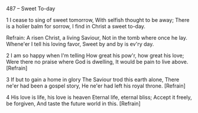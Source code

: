 487 – Sweet To-day


1
I cease to sing of sweet tomorrow,
With selfish thought to be away;
There is a holier balm for sorrow,
I find in Christ a sweet to-day.

Refrain:
A risen Christ, a living Saviour,
Not in the tomb where once he lay.
Whene'er I tell his loving favor,
Sweet by and by is ev'ry day.

2
I am so happy when I'm telling
How great his pow'r, how great his love;
Were there no praise where God is dwelling,
It would be pain to live above.  [Refrain]

3
If but to gain a home in glory
The Saviour trod this earth alone,
There ne'er had been a gospel story,
He ne'er had left his royal throne.  [Refrain]

4
His love is life, his love is heaven
Eternal life, eternal bliss;
Accept it freely, be forgiven,
And taste the future world in this.  [Refrain]
